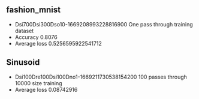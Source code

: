 **fashion_mnist**
  -
  - Dsi700Dsi300Dso10-1669208993228816900 One pass through training dataset
  - Accuracy 0.8076
  - Average loss 0.5256595922541712

**Sinusoid**
  -
  - Dsi100Dre100Dsi100Dno1-1669211730538154200 100 passes through 10000 size training
  - Average loss 0.08742916